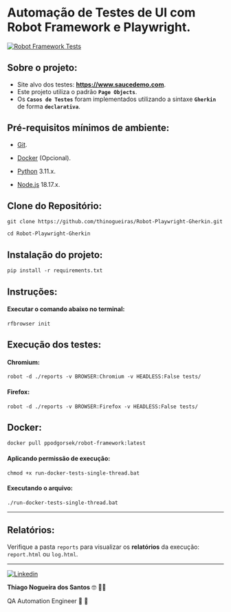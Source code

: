 # Automação de Testes de UI com Robot Framework e Playwright.

[![Robot Framework Tests](https://github.com/thinogueiras/Robot-Playwright-Gherkin/actions/workflows/continuous-testing.yml/badge.svg?branch=main)](https://github.com/thinogueiras/Robot-Playwright-Gherkin/actions/workflows/continuous-testing.yml)

## Sobre o projeto:

* Site alvo dos testes: <strong>https://www.saucedemo.com</strong>.
* Este projeto utiliza o padrão <strong>`Page Objects`</strong>.
* Os <strong>`Casos de Testes`</strong> foram implementados utilizando a sintaxe <strong>`Gherkin`</strong> de forma <strong>`declarativa`</strong>.

## Pré-requisitos mínimos de ambiente:

* [Git](https://git-scm.com/).

* [Docker](https://www.docker.com/products/docker-desktop/) (Opcional).

* [Python](https://www.python.org/downloads/) 3.11.x.

* [Node.js](https://nodejs.org/en) 18.17.x.

## Clone do Repositório:

```
git clone https://github.com/thinogueiras/Robot-Playwright-Gherkin.git

cd Robot-Playwright-Gherkin
```

## Instalação do projeto:

```
pip install -r requirements.txt
```

## Instruções:

#### Executar o comando abaixo no terminal:

```
rfbrowser init
```

## Execução dos testes:

#### Chromium:

```
robot -d ./reports -v BROWSER:Chromium -v HEADLESS:False tests/
```

#### Firefox:

```
robot -d ./reports -v BROWSER:Firefox -v HEADLESS:False tests/
```

## Docker:

```
docker pull ppodgorsek/robot-framework:latest
```

#### Aplicando permissão de execução:
```
chmod +x run-docker-tests-single-thread.bat
```

#### Executando o arquivo:
```
./run-docker-tests-single-thread.bat
```
---

## Relatórios:

Verifique a pasta `reports` para visualizar os <b>relatórios</b> da execução: `report.html` ou `log.html`.

---

<a href="https://www.linkedin.com/in/thinogueiras"><img alt="Linkedin" src="https://img.shields.io/badge/-LinkedIn-blue?style=for-the-badge&logo=Linkedin&logoColor=white"></a>

<strong>Thiago Nogueira dos Santos</strong> 🤓 ✌🏻

QA Automation Engineer 🔎 🐞